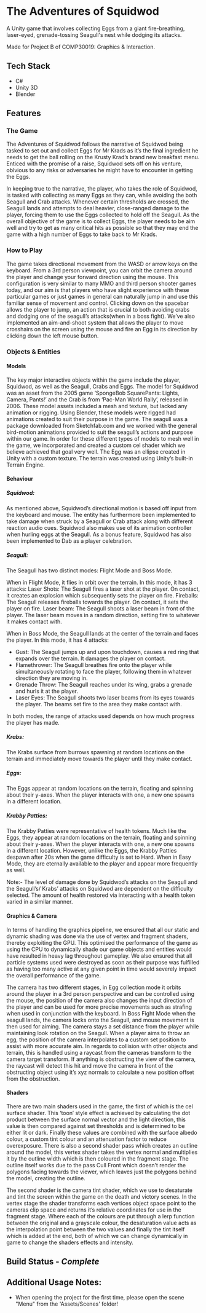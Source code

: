 # The Adventures of Squidwod

A Unity game that involves collecting Eggs from a giant fire-breathing, laser-eyed, grenade-tossing Seagull's nest while dodging its attacks. 

Made for Project B of COMP30019: Graphics & Interaction.

## Tech Stack

* C#
* Unity 3D
* Blender

## Features

### The Game
The Adventures of Squidwod follows  the narrative of Squidwod being tasked to set out and collect Eggs for Mr Krads as it’s the final ingredient he needs to get the ball rolling on the Krusty Krad’s brand new breakfast menu. Enticed with the promise of a raise, Squidwod sets off on his venture, oblvious to any risks or adversaries he might have to encounter in getting the Eggs.

In keeping true to the narrative, the player, who takes the role of Squidwod, is tasked with collecting as many Eggs as they can, while avoiding the both Seagull and Crab attacks. Whenever certain thresholds are crossed, the Seagull lands and attempts to deal heavier, close-ranged damage to the player, forcing them to use the Eggs collected to hold off the Seagull. As the overall objective of the game is to collect Eggs, the player needs to be aim well and try to get as many critical hits as possible so that they may end the game with a high number of Eggs to take back to Mr Krads.

### How to Play

The game takes directional movement from the WASD or arrow keys on the keyboard. From a 3rd person viewpoint, you can orbit the camera around the player and change your forward direction using the mouse. This configuration is very similar to many MMO and third person shooter games today, and our aim is that players who have slight experience with these particular games or just games in general can naturally jump in and use this familiar sense of movement and control. Clicking down on the spacebar allows the player to jump, an action that is crucial to both avoiding crabs and dodging one of the seagull’s attacks(when in a boss fight). We’ve also implemented an aim-and-shoot system that allows the player to move crosshairs on the screen using the mouse and fire an Egg in its direction by clicking down the left mouse button.

### Objects & Entities

#### Models

The key major interactive objects within the game include the player, Squidwod, as well as the Seagull, Crabs and Eggs. The model for Squidwod was an asset from the 2005 game ‘SpongeBob SquarePants: Lights, Camera, Pants!’ and the Crab is from ‘Pac-Man World Rally’, released in 2006. These model assets included a mesh and texture, but lacked any animation or rigging. Using Blender, these models were rigged had animations created to suit their purpose in the game. The seagull was a package downloaded from Sketchfab.com and we worked with the general bird-motion animations provided to suit the seagull’s actions and purpose within our game. In order for these different types of models to mesh well in the game, we incorporated and created a custom cel shader which we believe achieved that goal very well. The Egg was an ellipse created in Unity with a custom texture. The terrain was created using Unity’s built-in Terrain Engine.

#### Behaviour

##### Squidwod:	
As mentioned above, Squidwod’s directional motion is based off input from the keyboard and mouse. The entity has furthermore been implemented to take damage when struck by a Seagull or Crab attack along with different reaction audio cues. Squidwod also makes use of its animation controller when hurling eggs at the Seagull.
As a bonus feature, Squidwod has also been implemented to Dab as a player celebration.

##### Seagull: 
The Seagull has two distinct modes: Flight Mode and Boss Mode. 

When in Flight Mode, it flies in orbit over the terrain. In this mode, it has 3 attacks:
Laser Shots: The Seagull fires a laser shot at the player. On contact, it creates an explosion which subsequently sets the player on fire.
Fireballs: The Seagull releases fireballs towards the player. On contact, it sets the player on fire.
Laser beam: The Seagull shoots a laser beam in front of the player. The laser beam moves in a random direction, setting fire to whatever it makes contact with.

When in Boss Mode, the Seagull lands at the center of the terrain and faces the player. In this mode, it has 4 attacks:
- Gust: The Seagull  jumps up and upon touchdown, causes a red ring that expands over the terrain. It damages the player on contact.
- Flamethrower: The Seagull breathes fire onto the player while simultaneously rotating to face the player, following them in whatever direction they are moving in.
- Grenade Throw: The Seagull reaches under its wing, grabs a grenade and hurls it at the player.
- Laser Eyes: The Seagull shoots two laser beams from its eyes towards the player. The beams set fire to the area they make contact with.

In both modes, the range of attacks used depends on how much progress the player has made.

##### Krabs:
The Krabs surface from burrows spawning at random locations on the terrain and immediately move towards the player until they make contact.

##### Eggs:			
The Eggs appear at random locations on the terrain, floating and spinning about  their y-axes. When the player interacts with one, a new one spawns in a different location.

##### Krabby Patties: 	
The Krabby Patties were representative of health tokens. Much like the Eggs, they appear at random locations on the terrain, floating and spinning about their y-axes. When the player interacts with one, a new one spawns in a different location. However, unlike the Eggs, the Krabby Patties despawn after 20s when the game difficulty is set to Hard. When in Easy Mode, they are eternally available to the player and appear more frequently as well. 

Note:-
The level of damage done by Squidwod’s attacks on the Seagull and the Seagull’s/ Krabs’ attacks on Squidwod are dependent on the difficulty selected. The amount of health restored via interacting with a health token varied in a similar manner.

#### Graphics & Camera

In terms of handling the graphics pipeline, we ensured that all our static and dynamic shading was done via the use of vertex and fragment shaders, thereby exploiting the GPU. This optimised the performance of the game as using the CPU to dynamically shade our game objects and entities would have resulted in heavy lag throughout gameplay. We also ensured that all particle systems used were destroyed as soon as their purpose was fulfilled as having too many active at  any given point in time would severely impact the overall performance of the game.

The camera has two different stages, in Egg collection mode it orbits around the player in a 3rd person perspective and can be controlled using the mouse, the position of the camera also changes the input direction of the player and can be used for more precise movements such as strafing when used in conjunction with the keyboard. In Boss Fight Mode when the seagull lands, the camera locks onto the Seagull, and mouse movement is then used for aiming. The camera stays a set distance from the player while maintaining look rotation on the Seagull. When a player aims to throw an egg, the position of the camera interpolates to a custom set position to assist with more accurate aim.
In regards to collision with other objects and terrain, this is handled using a raycast from the cameras transform to the camera target transform. If anything is obstructing the view of the camera, the raycast will detect this hit and move the camera in front of the obstructing object using it’s xyz normals to calculate a new position offset from the obstruction.

#### Shaders
There are two main shaders used in the game, the first of which is the cel surface shader. This ‘toon’ style effect is achieved by calculating the dot product between the surface normal vector and the light direction, this value is then compared against set thresholds and is determined to be either lit or dark. Finally these values are combined with the surface albedo colour, a custom tint colour and an attenuation factor to reduce overexposure. There is also a second shader pass which creates an outline around the model, this vertex shader takes the vertex normal and multiplies it by the outline width which is then coloured in the fragment stage. The outline itself works due to the pass Cull Front which doesn’t render the polygons facing towards the viewer, which leaves just the polygons behind the model, creating the outline.

The second shader is the camera tint shader, which we use to desaturate and tint the screen within the game on the death and victory scenes. In the vertex stage the shader transforms each vertices object space point to the cameras clip space and returns it’s relative coordinates for use in the fragment stage. Where each of the colours are put through a lerp function between the original and a grayscale colour, the desaturation value acts as the interpolation point between the two values and finally the tint itself which is added at the end, both of which we can change dynamically in game to change the shaders effects and intensity.

## Build Status - *Complete* 

## Additional Usage Notes:

- When opening the project for the first time, please open the scene "Menu" from the 'Assets/Scenes' folder!

